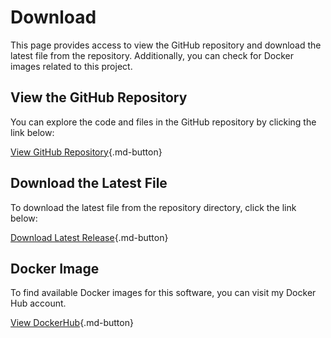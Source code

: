 # Download

This page provides access to view the GitHub repository and download the latest file from the repository. Additionally, you can check for Docker images related to this project.

## View the GitHub Repository

You can explore the code and files in the GitHub repository by clicking the link below:

[View GitHub Repository](https://github.com/bugfishtm/Online-Book-Renting){.md-button}

## Download the Latest File

To download the latest file from the repository directory, click the link below:

[Download Latest Release](https://github.com/bugfishtm/Online-Book-Renting/archive/refs/heads/main.zip){.md-button}

## Docker Image

To find available Docker images for this software, you can visit my Docker Hub account. 

[View DockerHub](https://hub.docker.com/r/bugfishtm/obr){.md-button}
